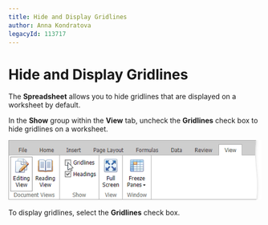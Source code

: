 ```yaml
---
title: Hide and Display Gridlines
author: Anna Kondratova
legacyId: 113717
---
```

# Hide and Display Gridlines
The **Spreadsheet** allows you to hide gridlines that are displayed on a worksheet by default.

In the **Show** group within the **View** tab, uncheck the **Gridlines** check box to hide gridlines on a worksheet.

![EUD_ASPxSpreadsheet_View_Gridlines](../../../images/img117686.png)

To display gridlines, select the **Gridlines** check box.